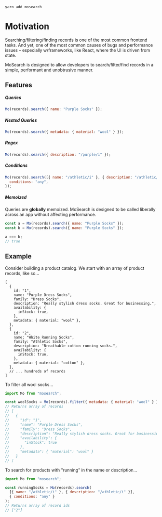 ```bash
yarn add mosearch
```

# Motivation

Searching/filtering/finding records is one of the most common frontend tasks. And yet, one of the most common causes of bugs and performance issues – especially w/frameworks, like React, where the UI is driven from state.

MoSearch is designed to allow developers to search/filter/find records in a simple, performant and unobtrusive manner.

## Features

##### Queries

```js
Mo(records).search({ name: "Purple Socks" });
```

##### Nested Queries

```js
Mo(records).search({ metadata: { material: "wool" } });
```

##### Regex

```js
Mo(records).search({ description: "/purple/i" });
```

##### Conditions

```js
Mo(records).search([{ name: "/athletic/i" }, { description: "/athletic/i" }], {
  conditions: "any",
});
```

##### Memoized

Queries are **globally** memoized. MoSearch is designed to be called liberally across an app without affecting performance.

```js
const a = Mo(records).search({ name: "Purple Socks" });
const b = Mo(records).search({ name: "Purple Socks" });

a === b;
// true
```

## Example

Consider building a product catalog. We start with an array of product records, like so...

```json5
[
  {
    id: "1",
    name: "Purple Dress Socks",
    family: "Dress Socks",
    description: "Really stylish dress socks. Great for businessing.",
    availability: {
      inStock: true,
    },
    metadata: { material: "wool" },
  },
  {
    id: "2",
    name: "White Running Socks",
    family: "Athletic Socks",
    description: "Breathable cotton running socks.",
    availability: {
      inStock: true,
    },
    metadata: { material: "cotton" },
  },
  // ... hundreds of records
]
```

To filter all wool socks...

```js
import Mo from "mosearch";

const woolSocks = Mo(records).filter({ metadata: { material: "wool" } });
// Returns array of records
// [
//   {
//     "id": "1",
//     "name": "Purple Dress Socks",
//     "family": "Dress Socks",
//     "description": "Really stylish dress socks. Great for businessing.",
//     "availability": {
//       "inStock": true
//     },
//     "metadata": { "material": "wool" }
//   }
// ]
```

To search for products with "running" in the name or description...

```js
import Mo from "mosearch";

const runningSocks = Mo(records).search(
  [{ name: "/athletic/i" }, { description: "/athletic/i" }],
  { conditions: "any" }
);
// Returns array of record ids
// ["2"]
```
